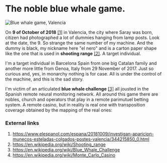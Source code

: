 # The noble blue whale game.

![Blue whale game, Valencia](http://telecomlobby.com/Images/remote_neural_monitoring_network_blue_whale_valenciano.webp)

On **9 of October of 2018** [[1]](https://www.elespanol.com/espana/20181009/investigan-aparicion-munecos-esteladas-colgados-postes-valencia/344215850_0.html) in Valencia, the city where Saray was born, citizen had photographed a lot of dummies hanging from lamp posts. Look at the date, the 9. So strange the same number of my machine. And the dummy is black, my nickname here "el nero" and is a carton paper shape like the one that is used in **shooting range** [[2]](https://en.wikipedia.org/wiki/Shooting_range). A target individual.

I'm a target individual in Barcelona Spain from one big Catalan family and another more little from Genoa, Italy from 29 November of 2017. Just so curious and, yes, in monarchy nothing is for case. All is under the control of the machine, and this is the sad story.

I'm victim of an articulated **blue whale challenge** [[3]](https://en.wikipedia.org/wiki/Blue_Whale_Challenge) all jousted in the Spanish remote neural monitoring network. All around this game there are nobles, church and operators that play in a remote parimutuel betting system. A remote casino, but in reality is real one with transposition coverage obtained by the mapping of the real ones:

### External links

1. https://www.elespanol.com/espana/20181009/investigan-aparicion-munecos-esteladas-colgados-postes-valencia/344215850_0.html
2. https://en.wikipedia.org/wiki/Shooting_range
3. https://en.wikipedia.org/wiki/Blue_Whale_Challenge
4. https://en.wikipedia.org/wiki/Monte_Carlo_Casino
